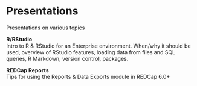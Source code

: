 Presentations
=============

Presentations on various topics


**R/RStudio**  
Intro to R & RStudio for an Enterprise environment. When/why it should be used, overview of RStudio features, loading data from files and SQL queries, R Markdown, version control, packages. 


**REDCap Reports**  
Tips for using the Reports & Data Exports module in REDCap 6.0+

 
